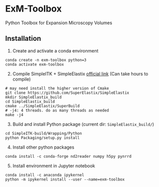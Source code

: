 # ExM-Toolbox
Python Toolbox for Expansion Microscopy Volumes


## Installation

1. Create and activate a conda environment
```
conda create -n exm-toolbox python=3
conda activate exm-toolbox
```

2. Compile SimpleITK + SimpleElastix [official link](https://simpleelastix.readthedocs.io/GettingStarted.html) (Can take hours to compile)
```
# may need install the higher version of Cmake
git clone https://github.com/SuperElastix/SimpleElastix
mkdir SimpleElastix_build
cd SimpleElastix_build
cmake ../SimpleElastix/SuperBuild
# -j4: 4 threads. do as many threads as needed
make -j4
```

3. Build and install Python package (current dir: `SimpleElastix_build/`)
```
cd SimpleITK-build/Wrapping/Python
python Packaging/setup.py install
```

4. Install other python packages
```
conda install -c conda-forge nd2reader numpy h5py pynrrd
```

5. Install environment in Jupyter notebook
```
conda install -c anaconda ipykernel
python -m ipykernel install --user --name=exm-toolbox
```
